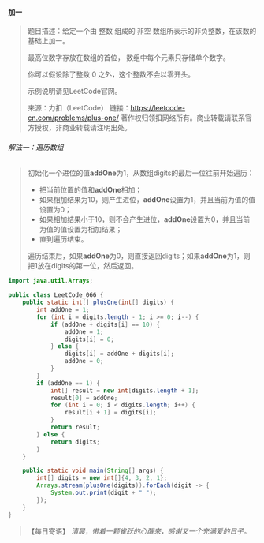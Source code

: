 #### 加一

> 题目描述：给定一个由 整数 组成的 非空 数组所表示的非负整数，在该数的基础上加一。
>
> 最高位数字存放在数组的首位， 数组中每个元素只存储单个数字。
>
> 你可以假设除了整数 0 之外，这个整数不会以零开头。
>
> 示例说明请见LeetCode官网。
>
> 来源：力扣（LeetCode）
> 链接：https://leetcode-cn.com/problems/plus-one/
> 著作权归领扣网络所有。商业转载请联系官方授权，非商业转载请注明出处。

###### 解法一：遍历数组

> 初始化一个进位的值**addOne**为1，从数组digits的最后一位往前开始遍历：
>
> - 把当前位置的值和**addOne**相加；
> - 如果相加结果为10，则产生进位，**addOne**设置为1，并且当前为值的值设置为0；
> - 如果相加结果小于10，则不会产生进位，**addOne**设置为0，并且当前为值的值设置为相加结果；
> - 直到遍历结束。
>
> 遍历结束后，如果**addOne**为0，则直接返回digits；如果**addOne**为1，则把1放在digits的第一位，然后返回。

```java
import java.util.Arrays;

public class LeetCode_066 {
    public static int[] plusOne(int[] digits) {
        int addOne = 1;
        for (int i = digits.length - 1; i >= 0; i--) {
            if (addOne + digits[i] == 10) {
                addOne = 1;
                digits[i] = 0;
            } else {
                digits[i] = addOne + digits[i];
                addOne = 0;
            }
        }
        if (addOne == 1) {
            int[] result = new int[digits.length + 1];
            result[0] = addOne;
            for (int i = 0; i < digits.length; i++) {
                result[i + 1] = digits[i];
            }
            return result;
        } else {
            return digits;
        }
    }

    public static void main(String[] args) {
        int[] digits = new int[]{4, 3, 2, 1};
        Arrays.stream(plusOne(digits)).forEach(digit -> {
            System.out.print(digit + " ");
        });
    }
}
```

> 【每日寄语】 *清晨，带着一颗雀跃的心醒来，感谢又一个充满爱的日子。* 

